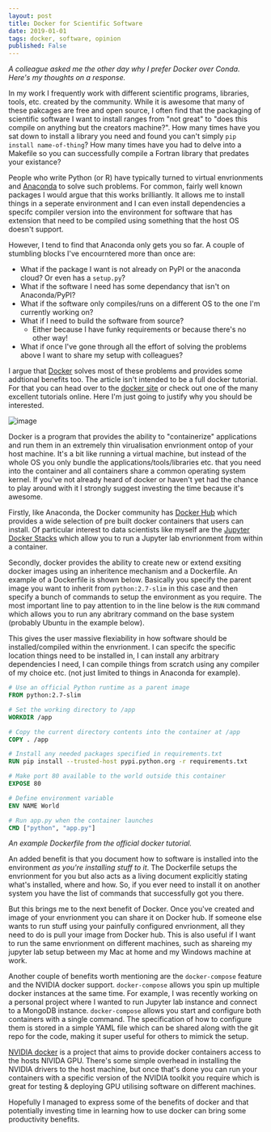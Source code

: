 ```yaml
---
layout: post
title: Docker for Scientific Software
date: 2019-01-01
tags: docker, software, opinion
published: False
---
```


*A colleague asked me the other day why I prefer Docker over Conda. Here's my thoughts on a response.*

In my work I frequently work with different scientific programs, libraries, tools, etc. created by the community. While it is awesome that many of these pakcages are free and open source, I often find that the packaging of scientific software I want to install ranges from "not great" to "does this compile on anything but the creators machine?". How many times have you sat down to install a library you need and found you can't simply `pip install name-of-thing`? How many times have you had to delve into a Makefile so you can successfully compile a Fortran library that predates your existance?

People who write Python (or R) have typically turned to virtual envrionments and [Anaconda](https://www.anaconda.com/distribution/) to solve such problems. For common, fairly well known packages I would argue that this works brilliantly. It allows me to install things in a seperate environment and I can even install dependencies a specifc compiler version into the environment for software that has extension that need to be compiled using something that the host OS doesn't support. 

However, I tend to find that Anaconda only gets you so far. A couple of stumbling blocks I've encourntered more than once are:

- What if the package I want is not already on PyPI or the anaconda cloud? Or even has a `setup.py`?
- What if the software I need has some dependancy that isn't on Anaconda/PyPI?
- What if the software only compiles/runs on a different OS to the one I'm currently working on?
- What if I need to build the software from source?
  - Either because I have funky requirements or because there's no other way!
- What if once I've gone through all the effort of solving the problems above I want to share my setup with colleagues?

I argue that [Docker](https://www.docker.com/) solves most of these problems and provides some addtional benefits too. The article isn't intended to be a full docker tutorial. For that you can head over to the [docker site](https://docs.docker.com/get-started/) or check out one of the many excellent tutorials online. Here I'm just going to justify why you should be interested. 

![image](https://upload.wikimedia.org/wikipedia/commons/4/4e/Docker_%28container_engine%29_logo.svg)

Docker is a program that provides the ability to "containerize" applications and run them in an extremely thin virualisation envrionment ontop of your host machine. It's a bit like running a virtual machine, but instead of the whole OS you only bundle the applications/tools/libraries etc. that you need into the container and all containers share a common operating system kernel. If you've not already heard of docker or haven't yet had the chance to play around with it I strongly suggest investing the time because it's awesome.

Firstly, like Anaconda, the Docker community has [Docker Hub](https://hub.docker.com/) which provides a wide selection of pre built docker containers that users can install. Of particular interest to data scientists like myself are the [Jupyter Docker Stacks](https://jupyter-docker-stacks.readthedocs.io/en/latest/) which allow you to run a Jupyter lab envrionment from within a container.

Secondly, docker provides the ability to create new or extend exsiting docker images using an inheritence mechanism and a Dockerfile. An example of a Dockerfile is shown below. Basically you specify the parent image you want to inherit from `python:2.7-slim` in this case and then specify a bunch of commands to setup the environment as you require. The most important line to pay attention to in the line below is the `RUN` command which allows you to run any abritrary command on the base system (probably Ubuntu in the example below). 

This gives the user massive flexiability in how software should be installed/compiled within the envrionment. I can specifc the specific location things need to be installed in, I can install any arbitrary dependencies I need, I can compile things from scratch using any compiler of my choice etc. (not just limited to things in Anaconda for example).

```dockerfile
# Use an official Python runtime as a parent image
FROM python:2.7-slim

# Set the working directory to /app
WORKDIR /app

# Copy the current directory contents into the container at /app
COPY . /app

# Install any needed packages specified in requirements.txt
RUN pip install --trusted-host pypi.python.org -r requirements.txt

# Make port 80 available to the world outside this container
EXPOSE 80

# Define environment variable
ENV NAME World

# Run app.py when the container launches
CMD ["python", "app.py"]
```

*An example Dockerfile from the official docker tutorial.*

An added benefit is that you document how to software is installed into the environment *as you're installing stuff to it*. The Dockerfile setups the envrionment for you but also acts as a living document explicitly stating what's installed, where and how. So, if you ever need to install it on another system you have the list of commands that successfully got you there.

But this brings me to the next benefit of Docker. Once you've created and image of your envrionment you can share it on Docker hub. If someone else wants to run stuff using your painfully configured  envrionment, all they need to do is pull your image from Docker hub. This is also useful if I want to run the same envrionment on different machines, such as shareing my jupyter lab setup between my Mac at home and my Windows machine at work.

Another couple of benefits worth mentioning are the `docker-compose` feature and the NVIDIA docker support. `docker-compose` allows you spin up multiple docker instances at the same time. For example, I was recently working on a personal project where I wanted to run Jupyter lab instance and connect to a MongoDB instance. `docker-compose` allows you start and configure both containers with a single command. The specification of how to configure them is stored in a simple YAML file which can be shared along with the git repo for the code, making it super useful for others to mimick the setup.

[NVIDIA docker](https://github.com/NVIDIA/nvidia-docker) is a project that aims to provide docker containers access to the hosts NIVIDA GPU. There's some simple overhead in installing the NVIDIA drivers to the host machine, but once that's done you can run your containers with a specific version of the NVIDIA toolkit you require which is great for testing & deploying GPU utilising software on different machines.

Hopefully I managed to express some of the benefits of docker and that potentially investing time in learning how to use docker can bring some productivity benefits.


